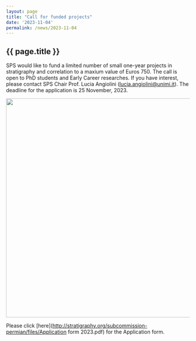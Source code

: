 ```yaml
---
layout: page
title: "Call for funded projects"
date: '2023-11-04'
permalink: /news/2023-11-04
---
```


## {{ page.title }}

SPS would like to fund a limited number of small one-year projects in stratigraphy and correlation to a maxium value of Euros 750. The call is open to PhD students and Early Career researches. If you have interest, please contact SPS Chair Prof. Lucia Angiolini (lucia.angiolini@unimi.it). The deadline for the application is 25 November, 2023.

<img src="https://stratigraphy.org/subcommission-permian/images/advert-SPS Projects.jpg" alt="" style="width:600px" />  

Please click [here](http://stratigraphy.org/subcommission-permian/files/Application form 2023.pdf) for the Application form.

